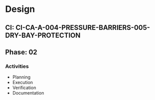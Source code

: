 # Design

## CI: CI-CA-A-004-PRESSURE-BARRIERS-005-DRY-BAY-PROTECTION
## Phase: 02

### Activities
- Planning
- Execution
- Verification
- Documentation
